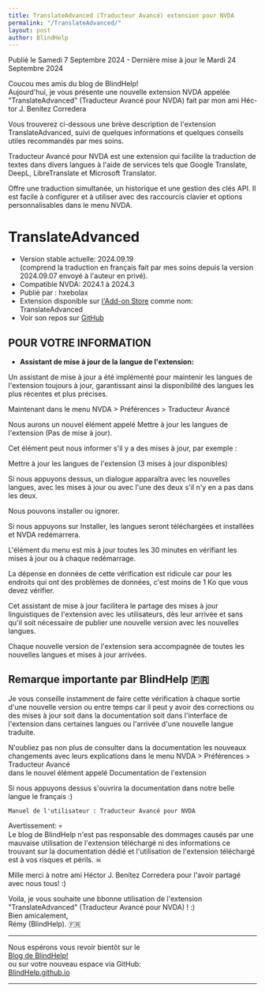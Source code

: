 ```yaml
---
title: TranslateAdvanced (Traducteur Avancé) extension pour NVDA
permalink: "/TranslateAdvanced/"
layout: post
author: BlindHelp
---
```


<footer>Publié le Samedi 7 Septembre 2024 - Dernière mise à jour le Mardi 24 Septembre 2024</footer>

Coucou mes amis du blog de BlindHelp!    
Aujourd'hui, je vous présente une nouvelle extension NVDA appelée "TranslateAdvanced" (Traducteur Avancé pour NVDA) fait par mon ami <span lang="es">Héctor J. Benítez Corredera</span>    

Vous trouverez ci-dessous une brève description de l'extension TranslateAdvanced, suivi de quelques informations et quelques conseils utiles recommandés par mes soins.

Traducteur Avancé pour NVDA est une extension qui facilite la traduction de textes dans divers langues à l'aide de services tels que Google Translate, DeepL, LibreTranslate et Microsoft Translator.

Offre une traduction simultanée, un historique et une gestion des clés API. Il est facile à configurer et à utiliser avec des raccourcis clavier et options personnalisables dans le menu NVDA.

# TranslateAdvanced

* Version stable actuelle: 2024.09.19    
(comprend la traduction en français fait par mes soins depuis la version 2024.09.07 envoyé à l'auteur en privé).    
* Compatible NVDA: 2024.1 à 2024.3
* Publié par : hxebolax
* Extension disponible sur [l'Add-on Store](https://nvdaes.github.io/nvdastore/) comme nom: TranslateAdvanced
* Voir son repos sur [GitHub](https://github.com/hxebolax/TranslateAdvanced)

## POUR VOTRE INFORMATION

- **Assistant de mise à jour de la langue de l'extension:**

Un assistant de mise à jour a été implémenté pour maintenir les langues de l'extension toujours à jour, garantissant ainsi la disponibilité des langues les plus récentes et plus précises.

Maintenant dans le menu NVDA > Préférences > Traducteur Avancé

Nous aurons un nouvel élément appelé Mettre à jour les langues de l'extension (Pas de mise à jour).

Cet élément peut nous informer s'il y a des mises à jour, par exemple :

Mettre à jour les langues de l'extension  (3 mises à jour disponibles)

Si nous appuyons dessus, un dialogue apparaîtra avec les nouvelles langues, avec les mises à jour ou avec l'une des deux s'il n'y en a pas dans les deux.

Nous pouvons installer ou ignorer.

Si nous appuyons sur Installer, les langues seront téléchargées et installées et NVDA redémarrera.

L'élément du menu est mis à jour toutes les 30 minutes en vérifiant les mises à jour ou à chaque redémarrage.

La dépense en données de cette vérification est ridicule car pour les endroits qui ont des problèmes de données, c'est moins de 1 Ko que vous devez vérifier.

Cet assistant de mise à jour facilitera le partage des mises à jour linguistiques de l'extension avec les utilisateurs, dès leur arrivée et sans qu'il soit nécessaire de publier une nouvelle version avec les nouvelles langues.

Chaque nouvelle version de l'extension sera accompagnée de toutes les nouvelles langues et mises à jour arrivées.

## Remarque importante par BlindHelp 🇫🇷

Je vous conseille instamment de faire cette vérification à chaque sortie d'une nouvelle version ou entre temps car il peut y avoir des corrections ou des mises à jour soit dans la documentation soit dans l'interface de l'extension dans certaines langues ou l'arrivée d'une nouvelle langue traduite.

N'oubliez pas non plus de consulter dans la documentation les nouveaux changements avec leurs explications dans le menu NVDA > Préférences > Traducteur Avancé    
dans le nouvel élément appelé Documentation de l'extension    

Si nous appuyons dessus s'ouvrira la documentation dans notre belle langue le français :)

`Manuel de l'utilisateur : Traducteur Avancé pour NVDA`

Avertissement: 💀    
Le blog de BlindHelp n'est pas responsable des dommages causés par une mauvaise utilisation de l'extension téléchargé ni des informations ce trouvant sur la documentation dédié et l'utilisation de l'extension téléchargé est à vos risques et périls. ☠    

Mille merci à notre ami <span lang="es">Héctor J. Benítez Corredera</span> pour l'avoir partagé avec nous tous! :)    

Voila, je vous souhaite une bbonne utilisation de l'extension "TranslateAdvanced" (Traducteur Avancé pour NVDA) ! :)    
Bien amicalement,    
Rémy (BlindHelp). 🇫🇷    

---

Nous espérons vous revoir bientôt sur le      
[Blog de BlindHelp!](http://blindhelp.blogspot.fr/)                    
ou sur  votre nouveau espace via GitHub:                     
[BlindHelp.github.io](https://blindhelp.github.io)                    

---
